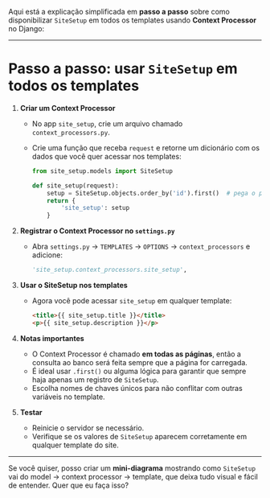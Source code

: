 Aqui está a explicação simplificada em **passo a passo** sobre como disponibilizar `SiteSetup` em todos os templates usando **Context Processor** no Django:

---

# Passo a passo: usar `SiteSetup` em todos os templates

1. **Criar um Context Processor**

   * No app `site_setup`, crie um arquivo chamado `context_processors.py`.
   * Crie uma função que receba `request` e retorne um dicionário com os dados que você quer acessar nos templates:

     ```python
     from site_setup.models import SiteSetup

     def site_setup(request):
         setup = SiteSetup.objects.order_by('id').first()  # pega o primeiro setup
         return {
             'site_setup': setup
         }
     ```

2. **Registrar o Context Processor no `settings.py`**

   * Abra `settings.py` → `TEMPLATES` → `OPTIONS` → `context_processors` e adicione:

     ```python
     'site_setup.context_processors.site_setup',
     ```

3. **Usar o SiteSetup nos templates**

   * Agora você pode acessar `site_setup` em qualquer template:

     ```html
     <title>{{ site_setup.title }}</title>
     <p>{{ site_setup.description }}</p>
     ```

4. **Notas importantes**

   * O Context Processor é chamado **em todas as páginas**, então a consulta ao banco será feita sempre que a página for carregada.
   * É ideal usar `.first()` ou alguma lógica para garantir que sempre haja apenas um registro de `SiteSetup`.
   * Escolha nomes de chaves únicos para não conflitar com outras variáveis no template.

5. **Testar**

   * Reinicie o servidor se necessário.
   * Verifique se os valores de `SiteSetup` aparecem corretamente em qualquer template do site.

---

Se você quiser, posso criar um **mini-diagrama** mostrando como `SiteSetup` vai do model → context processor → template, que deixa tudo visual e fácil de entender. Quer que eu faça isso?

